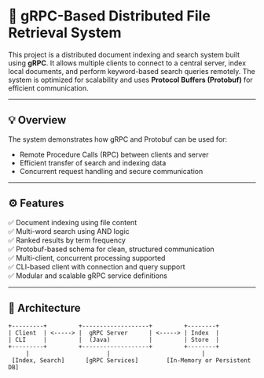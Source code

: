 # 🚀 gRPC-Based Distributed File Retrieval System

This project is a distributed document indexing and search system built using **gRPC**. It allows multiple clients to connect to a central server, index local documents, and perform keyword-based search queries remotely. The system is optimized for scalability and uses **Protocol Buffers (Protobuf)** for efficient communication.

---

## 💡 Overview

The system demonstrates how gRPC and Protobuf can be used for:
- Remote Procedure Calls (RPC) between clients and server
- Efficient transfer of search and indexing data
- Concurrent request handling and secure communication

---

## ⚙️ Features

✅ Document indexing using file content  
✅ Multi-word search using AND logic  
✅ Ranked results by term frequency  
✅ Protobuf-based schema for clean, structured communication  
✅ Multi-client, concurrent processing supported  
✅ CLI-based client with connection and query support  
✅ Modular and scalable gRPC service definitions

---

## 🧱 Architecture

```plaintext
+---------+         +-------------------+         +--------+
| Client  | <-----> |  gRPC Server      | <-----> | Index  |
| CLI     |         |  (Java)           |         | Store  |
+---------+         +-------------------+         +--------+
     |                      |                          |
 [Index, Search]      [gRPC Services]        [In-Memory or Persistent DB]
